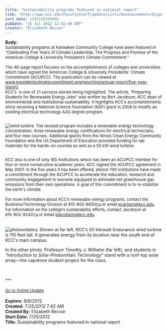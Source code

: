 ```yaml
---
title: "Sustainability programs featured in national report"
link: "http://www.kcc.edu/FacultyStaff/update/Lists/Announcements/DispForm.aspx?ID=762"
sort_date: 1343220169000
pubDate: "25 Jul 2012 12:42:49 GMT"
creator: "Elizabeth Becvar"
---
```


<div><b>Body:</b> <div class="ExternalClassF42F09E916014431B258625B36F40F7C">
<div><font size="2">Sustainability programs at Kankakee Community College have been featured in “Celebrating Five Years of Climate Leadership: The Progress and Promise of the American College &amp; University President’s Climate Commitment.”</font></div><font size="2">
<div><br />The 46-page report focuses on the accomplishments of colleges and universities which have signed the American College &amp; University Presidents' Climate Commitment (ACUPCC). The publication can be viewed at </font><a href="http://www.presidentsclimatecommitment.org/reporting/annual-report/five-year-report/"><font size="2">www.presidentsclimatecommitment.org/reporting/annual-report/five-year-report/</font></a><font size="2">.</font></div><font size="2">
<div>KCC’s  is one of 21 success stories being highlighted. The article, “Preparing Students for Renewable Energy Jobs” was written by Bert Jacobson, KCC dean of environmental and institutional sustainability. It highlights KCC’s accomplishments since receiving a National Science Foundation (NSF) grant in 2008 to modify an existing electrical technology AAS degree program. </div>
<div> </div>
<div>
<div style="float:left;margin-right:6px"><img alt="wind turbine" src="/FacultyStaff/update/PublishingImages/Wind_turbine_web.jpg" /></div>
<p>The revised program includes a renewable energy technology concentration, three renewable energy certifications for electrical technicians, and four new courses. Additional grants from the Illinois Clean Energy Community Foundation and the US Department of Education provided funding for lab materials for the hands-on courses as well as a 50 kW wind turbine.</p></div>
<div><br />KCC also is one of only 165 institutions which has been an ACUPCC member for four or more consecutive academic years. KCC signed the ACUPCC agreement in May 2007. In the five years it has been offered, almost 700 institutions have made a commitment through the ACUPCC to accelerate the education, research and community engagement to become equipped to eliminate net greenhouse gas emissions from their own operations. A goal of this commitment is to re-stabilize the earth's climate.</div>
<div> </div>
<div>For more information about KCC’s renewable energy programs, contact the Business/Technology Division at </font><span style="white-space:nowrap" class="baec5a81-e4d6-4674-97f3-e9220f0136c1"><font size="2">815-802-8650</font><a style="border-bottom:medium none;position:static !important;border-left:medium none;margin:0px;width:16px;bottom:0px;display:inline;white-space:nowrap;float:none;height:16px;vertical-align:middle;overflow:hidden;border-top:medium none;top:0px;cursor:hand;right:0px;border-right:medium none;left:0px" title="Call: 815-802-8650" href="/FacultyStaff/update/Lists/Announcements/NewForm.aspx?RootFolder=/FacultyStaff/update/Lists/Announcements&amp;List=7e45450e-520d-4ad3-81dd-a79ebcc75df4&amp;Source=/FacultyStaff/update/_layouts/sitemanager.aspx?SmtContext%3DSPList%3a7e45450e-520d-4ad3-81dd-a79ebcc75df4?SPWeb%3a6dd7d01a-f4b3-47f9-8d35-b60692caa2f7%3a%26SmtContextExpanded%3DTrue%26Filter%3D1%26pgsz%3D100%26vrmode%3DFalse%26lvn%3DKCC%20Announcements#"><font size="2"><img style="border-bottom:medium none;position:static !important;border-left:medium none;margin:0px;width:16px;bottom:0px;display:inline;white-space:nowrap;float:none;height:16px;vertical-align:middle;overflow:hidden;border-top:medium none;top:0px;cursor:hand;right:0px;border-right:medium none;left:0px" title="Call: 815-802-8650" /></font></a></span><font size="2"> or email </font><a href="mailto:pcarlson@kcc.edu"><font size="2">pcarlson@kcc.edu</font></a><font size="2">. For information on the college’s sustainability efforts, contact Jacobson at </font><span style="white-space:nowrap" class="baec5a81-e4d6-4674-97f3-e9220f0136c1"><font size="2">815-802-8242</font><a style="border-bottom:medium none;position:static !important;border-left:medium none;margin:0px;width:16px;bottom:0px;display:inline;white-space:nowrap;float:none;height:16px;vertical-align:middle;overflow:hidden;border-top:medium none;top:0px;cursor:hand;right:0px;border-right:medium none;left:0px" title="Call: 815-802-8242" href="/FacultyStaff/update/Lists/Announcements/NewForm.aspx?RootFolder=/FacultyStaff/update/Lists/Announcements&amp;List=7e45450e-520d-4ad3-81dd-a79ebcc75df4&amp;Source=/FacultyStaff/update/_layouts/sitemanager.aspx?SmtContext%3DSPList%3a7e45450e-520d-4ad3-81dd-a79ebcc75df4?SPWeb%3a6dd7d01a-f4b3-47f9-8d35-b60692caa2f7%3a%26SmtContextExpanded%3DTrue%26Filter%3D1%26pgsz%3D100%26vrmode%3DFalse%26lvn%3DKCC%20Announcements#"><font size="2"><img style="border-bottom:medium none;position:static !important;border-left:medium none;margin:0px;width:16px;bottom:0px;display:inline;white-space:nowrap;float:none;height:16px;vertical-align:middle;overflow:hidden;border-top:medium none;top:0px;cursor:hand;right:0px;border-right:medium none;left:0px" title="Call: 815-802-8242" /></font></a></span><font size="2"> or email </font><a href="mailto:bjacobson@kcc.edu"><font size="2">bjacobson@kcc.edu</font></a><font size="2">.</font></div>
<div><font size="2"></font> </div>
<div>
<div style="float:left;margin-right:6px"><img alt="photovolatics" src="/FacultyStaff/update/PublishingImages/Electronics_with_photovoltaics_for_web.JPG" /></div>
<p>Shown at far left, KCC’s 50 kilowatt Endurance wind turbine is 110 feet tall. It generates energy from its location near the south end of KCC's main campus.</p>
<p>In the other photo, Professor Timothy J. Wilhelm (far left), and students in “Introduction to Solar-Photovoltaic Technology” stand with a roof-top solar array—the capstone student project for the class.</p>
<div><font size="2"></font> </div>
<div><font size="2"></font> </div>
<div><font size="2">***</font></div>
<div><font size="2"></font> </div>
<div><font size="2"><a href="/FacultyStaff/update/Pages/dailyupdate.aspx">Go to Online Update</a></font><font size="2"></font></div>
<div><font size="2"></font> </div>
<div></div>
<div></div></div>
<div></div></div></div>
<div><b>Expires:</b> 8/8/2012</div>
<div><b>Created:</b> 7/25/2012 7:42 AM</div>
<div><b>Created By:</b> Elizabeth Becvar</div>
<div><b>Start Date:</b> 7/25/2012</div>
<div><b>Title:</b> Sustainability programs featured in national report</div>
